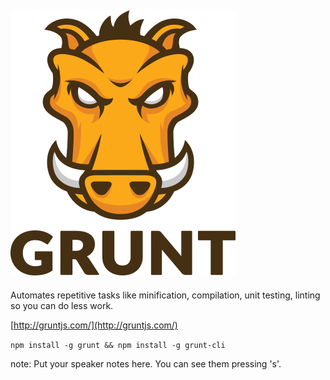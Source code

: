 ## ![Grunt](resources/grunt-logo.png)

Automates repetitive tasks like minification, compilation, unit testing, linting so you can do less work.

[http://gruntjs.com/](http://gruntjs.com/)

```npm install -g grunt && npm install -g grunt-cli```

note:
    Put your speaker notes here.
    You can see them pressing 's'.
